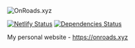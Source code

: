 ![OnRoads.xyz](https://raw.githubusercontent.com/phatpham9/onroads.xyz/master/new/logo-150x150.png)

[![Netlify Status](https://api.netlify.com/api/v1/badges/313e6855-7032-4805-afdd-1afd3d562681/deploy-status)](https://app.netlify.com/sites/onroads/deploys)
[![Dependencies Status](https://david-dm.org/phatpham9/onroads.xyz.svg)](https://github.com/phatpham9/onroads.xyz)

My personal website - https://onroads.xyz
